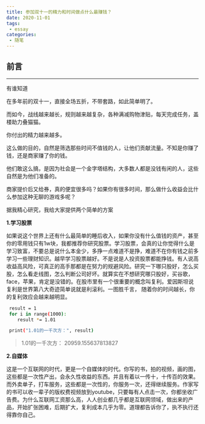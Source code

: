 ```yaml
---
title: 参加双十一的精力和时间做点什么最赚钱？
date: 2020-11-01
tags:
 - essay
categories: 
 - 随笔
---
```


## 前言

---

有谁知道

在多年前的双十一，直接全场五折，不带套路，如此简单明了。

而如今，战线越来越长，规则越来越复杂，各种满减购物津贴，每天完成任务，盖楼助力叠猫猫。

你付出的精力越来越多。

这么做的目的，自然是筛选那些时间不值钱的人，让他们贡献流量。不知是你赚了钱，还是商家赚了你的钱。

他们敢这么搞，是因为社会是一个金字塔结构，大多数人都是没钱有闲的人，这些自然是为他们准备的。

商家提价后又给券，真的便宜很多吗？如果你有很多时间，那么做什么收益会比什么参加这种无聊的游戏多呢？

据我精心研究，我给大家提供两个简单的方案

**1.学习股票**

如果说这个世界上还有什么最简单的睡后收入，如果你没有什么值钱的资产，甚至你的零用钱只有1w块，我都推荐你研究股票。学习股票，会真的让你觉得什么是学习致富，不要总是说什么本金少，多挣一点难道不是挣，难道不在你有钱之前多学习一些理财知识。越早学习股票越好。不是说是人投资股票都能挣钱。有人说高收益高风险，可真正的高手那都是在努力的规避风险。研究一下哪只股好，怎么买股，怎么看走线图，怎么判断公司好坏。就算实在不想研究哪只股好，买谷歌，face，苹果，肯定是没错的。在股市里有一个很重要的概念叫复利。爱因斯坦说复利是世界第八大奇迹简单说就是利滚利。一图胜千言， 随着你的时间越长，你的复利效应会越来越明显。

```bash
 result = 1
 for i in range(1000):
    result *= 1.01

 print("1.01的一千次方：", result)

```

> 1.01的一千次方： 20959.155637813827

**2.自媒体**

 这是一个互联网的时代，更是一个自媒体的时代。你写的书，拍的视频，画的图，这些都是一次性产出，会永久性收益的东西。并且有着以一传十，十传百的效果。而外卖单子，打车服务，这些都是一次性的，你服务一次，还得继续服务。作家写的书可以收一辈子的版权费视频放到youtube，只要每有人点击一次，你都坐收广告费。为什么互联网工资那么高，人人创业都几乎都是互联网领域，做出来的产品，开始扩张困难，后期扩大，复利成本几乎为零。道理都告诉你了，执不执行还得靠你自己。
